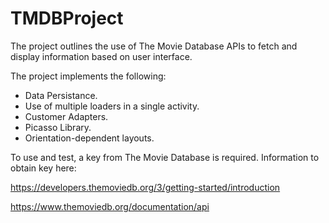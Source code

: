 # TMDBProject

The project outlines the use of The Movie Database APIs to fetch and display information based on user interface.

The project implements the following:

- Data Persistance.
- Use of multiple loaders in a single activity.
- Customer Adapters. 
- Picasso Library.
- Orientation-dependent layouts.


To use and test, a key from The Movie Database is required. Information to obtain key here:

https://developers.themoviedb.org/3/getting-started/introduction

https://www.themoviedb.org/documentation/api
